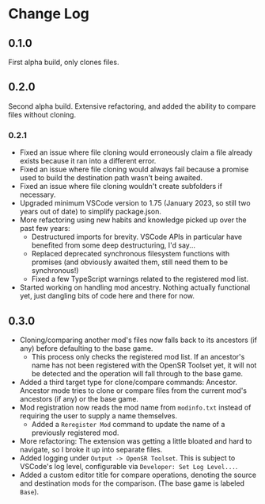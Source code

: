 # Change Log

## 0.1.0

First alpha build, only clones files.

## 0.2.0

Second alpha build. Extensive refactoring, and added the ability to compare files without cloning.

### 0.2.1

- Fixed an issue where file cloning would erroneously claim a file already exists because it ran into a different error.
- Fixed an issue where file cloning would always fail because a promise used to build the destination path wasn't being awaited.
- Fixed an issue where file cloning wouldn't create subfolders if necessary.
- Upgraded minimum VSCode version to 1.75 (January 2023, so still two years out of date) to simplify package.json.
- More refactoring using new habits and knowledge picked up over the past few years:
    - Destructured imports for brevity. VSCode APIs in particular have benefited from some deep destructuring, I'd say...
    - Replaced deprecated synchronous filesystem functions with promises (and obviously awaited them, still need them to be synchronous!)
    - Fixed a few TypeScript warnings related to the registered mod list.
- Started working on handling mod ancestry. Nothing actually functional yet, just dangling bits of code here and there for now.

## 0.3.0

- Cloning/comparing another mod's files now falls back to its ancestors (if any) before defaulting to the base game.
    - This process only checks the registered mod list. If an ancestor's name has not been registered with the OpenSR Toolset yet, it will not be detected and the operation will fall through to the base game.
- Added a third target type for clone/compare commands: Ancestor. Ancestor mode tries to clone or compare files from the current mod's ancestors (if any) or the base game.
- Mod registration now reads the mod name from `modinfo.txt` instead of requiring the user to supply a name themselves.
    - Added a `Reregister Mod` command to update the name of a previously registered mod.
- More refactoring: The extension was getting a little bloated and hard to navigate, so I broke it up into separate files.
- Added logging under `Output -> OpenSR Toolset`. This is subject to VSCode's log level, configurable via `Developer: Set Log Level...`.
- Added a custom editor title for compare operations, denoting the source and destination mods for the comparison. (The base game is labeled `Base`).